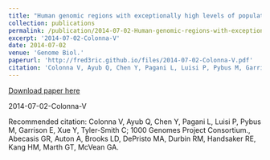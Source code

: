 ```yaml
---
title: "Human genomic regions with exceptionally high levels of population differentiation identified from 911 whole-genome sequences."
collection: publications
permalink: /publication/2014-07-02-Human-genomic-regions-with-exceptionally-high-levels-of-population-differentiation-identified-from-911-whole-genome-sequences.
excerpt: '2014-07-02-Colonna-V'
date: 2014-07-02
venue: 'Genome Biol.'
paperurl: 'http://fred3ric.github.io/files/2014-07-02-Colonna-V.pdf'
citation: 'Colonna V, Ayub Q, Chen Y, Pagani L, Luisi P, Pybus M, Garrison E, Xue Y, Tyler-Smith C; 1000 Genomes Project Consortium., Abecasis GR, Auton A, Brooks LD, DePristo MA, Durbin RM, Handsaker RE, Kang HM, Marth GT, McVean GA.'
---
```


<a href='http://fred3ric.github.io/files/2014-07-02-Colonna-V.pdf'>Download paper here</a>

2014-07-02-Colonna-V

Recommended citation: Colonna V, Ayub Q, Chen Y, Pagani L, Luisi P, Pybus M, Garrison E, Xue Y, Tyler-Smith C; 1000 Genomes Project Consortium., Abecasis GR, Auton A, Brooks LD, DePristo MA, Durbin RM, Handsaker RE, Kang HM, Marth GT, McVean GA.